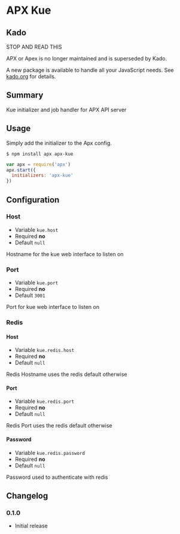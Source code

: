 APX Kue
=======

## Kado

STOP AND READ THIS

APX or Apex is no longer maintained and is superseded by Kado.

A new package is available to handle all your JavaScript needs.
See [kado.org](https://kado.org) for details.

## Summary

Kue initializer and job handler for APX API server

## Usage

Simply add the initializer to the Apx config.

```
$ npm install apx apx-kue
```

```js
var apx = require('apx')
apx.start({
  initializers: 'apx-kue'
})
```

## Configuration

### Host
* Variable `kue.host`
* Required **no**
* Default `null`

Hostname for the kue web interface to listen on

### Port
* Variable `kue.port`
* Required **no**
* Default `3001`

Port for kue web interface to listen on

### Redis

#### Host
* Variable `kue.redis.host`
* Required **no**
* Default `null`

Redis Hostname uses the redis default otherwise

#### Port
* Variable `kue.redis.port`
* Required **no**
* Default `null`

Redis Port uses the redis default otherwise

#### Password
* Variable `kue.redis.password`
* Required **no**
* Default `null`

Password used to authenticate with redis

## Changelog

### 0.1.0
* Initial release
